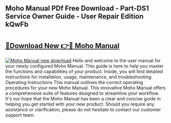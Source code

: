 ## Moho Manual PDf Free Download - Part-DS1 Service Owner Guide - User Repair Edition kQwFb

# <h2><a href="http://bc9833.oget.top/?id=Moho+Manual">🔗Download New 👉🔴 Moho Manual</a></h2>

[![Moho Manual new download](https://i.imgur.com/5g1atiW.png)](http://bc9833.oget.top/?id=Moho+Manual)
Hello and welcome to the user manual for your newly configured Moho Manual. This guide is here to help you master the functions and capabilities of your product. Inside, you will find detailed instructions for installation, usage, maintenance, and troubleshooting. Operating Instructions This manual outlines the correct operating procedures for your new Moho Manual. This innovative Moho Manual offers a comprehensive suite of features designed to streamline your workflow. It's our hope that the Moho Manual has been a clear and concise guide in helping you get started with your new product. Should you require any assistance or clarification, please do not hesitate to contact our customer support team.
